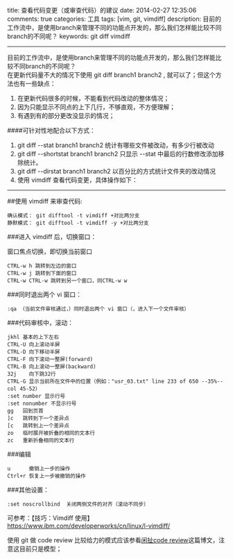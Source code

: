 title: 查看代码变更（或审查代码）的建议
date: 2014-02-27 12:35:06
comments: true
categories: 工具
tags: [vim, git, vimdiff]
description: 目前的工作流中，是使用branch来管理不同的功能点开发的，那么我们怎样能比较不同branch的不同呢？
keywords: git diff vimdiff

---

目前的工作流中，是使用branch来管理不同的功能点开发的，那么我们怎样能比较不同branch的不同呢？  
在更新代码量不大的情况下使用 git diff  branch1 branch2 , 就可以了；但这个方法也有一些缺点：

1. 在更新代码很多的时候，不能看到代码改动的整体情况；
2. 因为只能显示不同点的上下几行，不够直观，不方便理解；
3. 有遇到有的部分更改没显示的情况；

####可针对性地配合以下方式：

1. git diff --stat branch1 branch2   统计有哪些文件被改动，有多少行被改动
2. git diff --shortstat branch1 branch2 只显示 --stat 中最后的行数修改添加移除统计。
3. git diff --dirstat branch1 branch2  以百分比的方式统计文件夹的改动情况
4. 使用 vimdiff 查看代码变更，具体操作如下：

------

##使用 vimdiff 来审查代码:


<pre><code>确认模式： git difftool -t vimdiff +对比两分支
静默模式： git difftool -t vimdiff -y +对比两分支</code></pre>



###进入 vimdiff 后，切换窗口：

窗口焦点切换，即切换当前窗口

<pre><code>CTRL-w h 跳转到左边的窗口
CTRL-w j 跳转到下面的窗口
CTRL-w CTRL-w 跳转到另一个窗口，同CTRL-w w </code></pre>



###同时退出两个 vi 窗口：

<pre><code>:qa （当前文件审核通过，）同时退出两个 vi 窗口（，进入下一个文件审核） </code></pre>

###代码审核中，滚动：

<pre><code>jkhl 基本的上下左右  
CTRL-U 向上滚动半屏  
CTRL-D 向下移动半屏  
CTRL-F 向下滚动一整屏(forward)  
CTRL-B 向上滚动一整屏(backward)
32j    向下跳32行
CTRL-G 显示当前所在文件中的位置（例如："usr_03.txt" line 233 of 650 --35%-- col 45-52）
:set number 显示行号
:set nonumber 不显示行号
gg   回到页首
]c   跳转到下一个差异点
[c   跳转到上一个差异点
zo   临时展开被折叠的相同的文本行
zc   重新折叠相同的文本行</code></pre>

###编辑

<pre><code>u      撤销上一步的操作
Ctrl+r 恢复上一步被撤销的操作</code></pre>

###其他设置：
<pre><code>:set noscrollbind  关闭两侧文件的对齐（滚动不同步）</code></pre>

可参考：【技巧：Vimdiff 使用】 https://www.ibm.com/developerworks/cn/linux/l-vimdiff/

使用 git 做 code review 比较给力的模式应该参看[闲扯code review](http://tchen.me/posts/2014-02-24-codereview.html)这篇博文，注意这目前只是模型；
